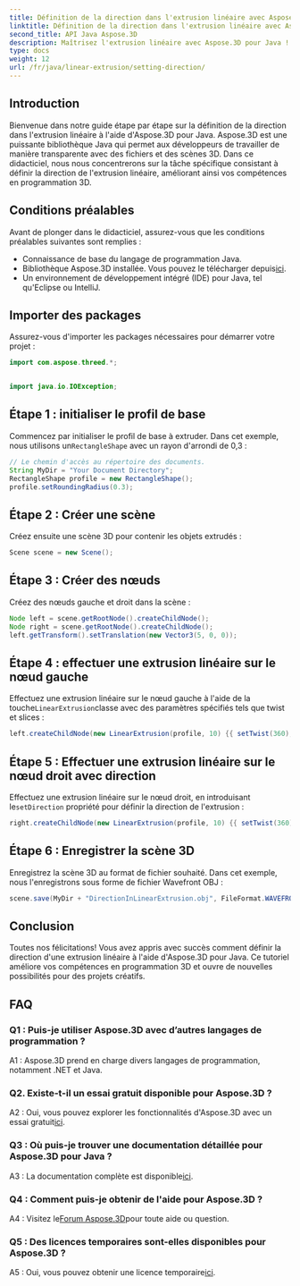 ```yaml
---
title: Définition de la direction dans l'extrusion linéaire avec Aspose.3D pour Java
linktitle: Définition de la direction dans l'extrusion linéaire avec Aspose.3D pour Java
second_title: API Java Aspose.3D
description: Maîtrisez l'extrusion linéaire avec Aspose.3D pour Java ! Suivez notre guide pour une programmation 3D fluide. Téléchargez maintenant pour une expérience captivante.
type: docs
weight: 12
url: /fr/java/linear-extrusion/setting-direction/
---
```

## Introduction

Bienvenue dans notre guide étape par étape sur la définition de la direction dans l'extrusion linéaire à l'aide d'Aspose.3D pour Java. Aspose.3D est une puissante bibliothèque Java qui permet aux développeurs de travailler de manière transparente avec des fichiers et des scènes 3D. Dans ce didacticiel, nous nous concentrerons sur la tâche spécifique consistant à définir la direction de l'extrusion linéaire, améliorant ainsi vos compétences en programmation 3D.

## Conditions préalables

Avant de plonger dans le didacticiel, assurez-vous que les conditions préalables suivantes sont remplies :

- Connaissance de base du langage de programmation Java.
-  Bibliothèque Aspose.3D installée. Vous pouvez le télécharger depuis[ici](https://releases.aspose.com/3d/java/).
- Un environnement de développement intégré (IDE) pour Java, tel qu'Eclipse ou IntelliJ.

## Importer des packages

Assurez-vous d'importer les packages nécessaires pour démarrer votre projet :

```java
import com.aspose.threed.*;


import java.io.IOException;
```

## Étape 1 : initialiser le profil de base

 Commencez par initialiser le profil de base à extruder. Dans cet exemple, nous utilisons un`RectangleShape` avec un rayon d'arrondi de 0,3 :

```java
// Le chemin d'accès au répertoire des documents.
String MyDir = "Your Document Directory";
RectangleShape profile = new RectangleShape();
profile.setRoundingRadius(0.3);
```

## Étape 2 : Créer une scène

Créez ensuite une scène 3D pour contenir les objets extrudés :

```java
Scene scene = new Scene();
```

## Étape 3 : Créer des nœuds

Créez des nœuds gauche et droit dans la scène :

```java
Node left = scene.getRootNode().createChildNode();
Node right = scene.getRootNode().createChildNode();
left.getTransform().setTranslation(new Vector3(5, 0, 0));
```

## Étape 4 : effectuer une extrusion linéaire sur le nœud gauche

 Effectuez une extrusion linéaire sur le nœud gauche à l'aide de la touche`LinearExtrusion`classe avec des paramètres spécifiés tels que twist et slices :

```java
left.createChildNode(new LinearExtrusion(profile, 10) {{ setTwist(360); setSlices(100); }});
```

## Étape 5 : Effectuer une extrusion linéaire sur le nœud droit avec direction

 Effectuez une extrusion linéaire sur le nœud droit, en introduisant le`setDirection` propriété pour définir la direction de l'extrusion :

```java
right.createChildNode(new LinearExtrusion(profile, 10) {{ setTwist(360); setSlices(100); setDirection(new Vector3(0.3, 0.2, 1));}});
```

## Étape 6 : Enregistrer la scène 3D

Enregistrez la scène 3D au format de fichier souhaité. Dans cet exemple, nous l'enregistrons sous forme de fichier Wavefront OBJ :

```java
scene.save(MyDir + "DirectionInLinearExtrusion.obj", FileFormat.WAVEFRONTOBJ);
```

## Conclusion

Toutes nos félicitations! Vous avez appris avec succès comment définir la direction d'une extrusion linéaire à l'aide d'Aspose.3D pour Java. Ce tutoriel améliore vos compétences en programmation 3D et ouvre de nouvelles possibilités pour des projets créatifs.

## FAQ

### Q1 : Puis-je utiliser Aspose.3D avec d’autres langages de programmation ?

A1 : Aspose.3D prend en charge divers langages de programmation, notamment .NET et Java.

### Q2. Existe-t-il un essai gratuit disponible pour Aspose.3D ?

 A2 : Oui, vous pouvez explorer les fonctionnalités d'Aspose.3D avec un essai gratuit[ici](https://releases.aspose.com/).

### Q3 : Où puis-je trouver une documentation détaillée pour Aspose.3D pour Java ?

 A3 : La documentation complète est disponible[ici](https://reference.aspose.com/3d/java/).

### Q4 : Comment puis-je obtenir de l'aide pour Aspose.3D ?

 A4 : Visitez le[Forum Aspose.3D](https://forum.aspose.com/c/3d/18)pour toute aide ou question.

### Q5 : Des licences temporaires sont-elles disponibles pour Aspose.3D ?

 A5 : Oui, vous pouvez obtenir une licence temporaire[ici](https://purchase.aspose.com/temporary-license/).